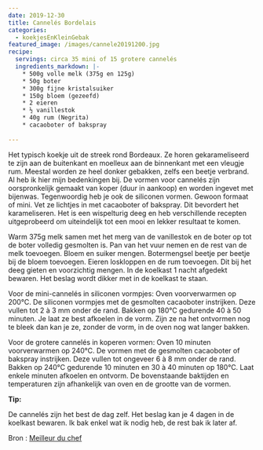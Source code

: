 ```yaml
---
date: 2019-12-30
title: Cannelés Bordelais
categories:
  - koekjesEnKleinGebak
featured_image: /images/cannele20191200.jpg
recipe:
  servings: circa 35 mini of 15 grotere cannelés
  ingredients_markdown: |-
    * 500g volle melk (375g en 125g)    * 50g boter    * 300g fijne kristalsuiker    * 150g bloem (gezeefd)    * 2 eieren    * ½ vanillestok    * 40g rum (Negrita)    * cacaoboter of bakspray   
---
```

Het typisch koekje uit de streek rond Bordeaux.
Ze horen gekarameliseerd te zijn aan de buitenkant en moelleux aan de binnenkant met een vleugje rum.
Meestal worden ze heel donker gebakken, zelfs een beetje verbrand. Al heb ik hier mijn bedenkingen bij.
De vormen voor cannelés zijn oorspronkelijk gemaakt van koper (duur in aankoop) en worden ingevet met bijenwas.
Tegenwoordig heb je ook de siliconen vormen. Gewoon formaat of mini. 
Vet ze lichtjes in met cacaoboter of bakspray. Dit bevordert het karameliseren.
Het is een wispelturig deeg en heb verschillende recepten uitgeprobeerd om uiteindelijk tot een mooi en lekker resultaat te komen.


<!--more-->

Warm 375g melk samen met het merg van de vanillestok en de boter op tot de boter volledig gesmolten is.Pan van het vuur nemen en de rest van de melk toevoegen.
Bloem en suiker mengen. Botermengsel beetje per beetje bij de bloem toevoegen.Eieren loskloppen en de rum toevoegen. Dit bij het deeg gieten en voorzichtig mengen.In de koelkast 1 nacht afgedekt bewaren. Het beslag wordt dikker met in de koelkast te staan.

Voor de mini-cannelés in siliconen vormpjes:
Oven voorverwarmen op 200°C. De siliconen vormpjes met de gesmolten cacaoboter instrijken. Deze vullen tot 2 à 3 mm onder de rand. Bakken op 180°C gedurende 40 à 50 minuten.Je laat ze best afkoelen in de vorm. 
Zijn ze na het ontvormen nog te bleek dan kan je ze, zonder de vorm, in de oven nog wat langer bakken.

Voor de grotere cannelés in koperen vormen:
Oven 10 minuten voorverwarmen op 240°C. De vormen met de gesmolten cacaoboter of bakspray instrijken. Deze vullen tot ongeveer 6 à 8 mm onder de rand. Bakken op 240°C gedurende 10 minuten en 30 à 40 minuten op 180°C.Laat enkele minuten afkoelen en ontvorm.
De bovenstaande baktijden en temperaturen zijn afhankelijk van oven en de grootte van de vormen.



<b>Tip: </b>

De cannelés zijn het best de dag zelf.
Het beslag kan je 4 dagen in de koelkast bewaren. Ik bak enkel wat ik nodig heb, de rest bak ik later af. 

Bron : [Meilleur du chef](https://www.meilleurduchef.com)
